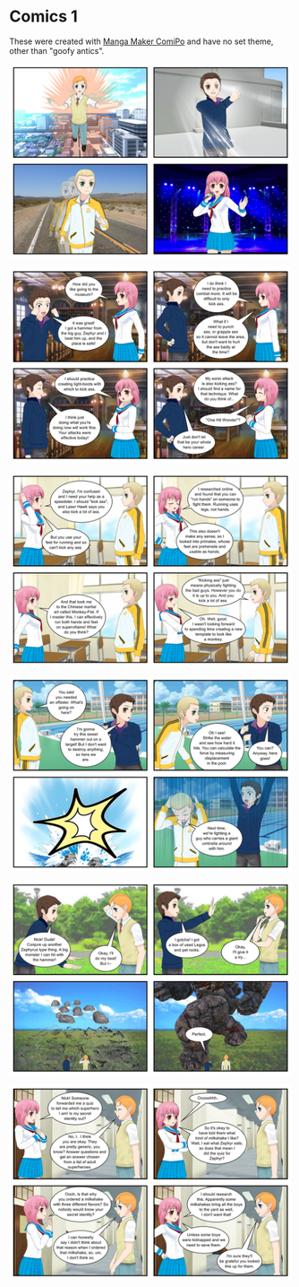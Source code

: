<!-- TITLE: Comics 1 -->
<!-- SUBTITLE: Random comics -->

# Comics 1
These were created with [Manga Maker ComiPo](https://www.comipo.com/en/) and have no set theme, other than "goofy antics".

![Sycamour 001](/uploads/sycamour-comics/sycamour-001.png "Sycamour 001")

![Sycamour 002](/uploads/sycamour-comics/sycamour-002.png "Sycamour 002")

![Sycamour 003](/uploads/sycamour-comics/sycamour-003.png "Sycamour 003")

![Sycamour 004](/uploads/sycamour-comics/sycamour-004.png "Sycamour 004")

![Sycamour 005](/uploads/sycamour-comics/sycamour-005.png "Sycamour 005")

![Sycamour 006](/uploads/sycamour-comics/sycamour-006.png "Sycamour 006")